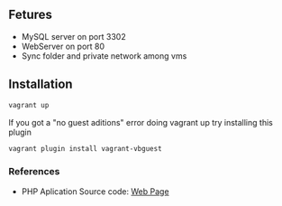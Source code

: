 ## Fetures
- MySQL server on port 3302
- WebServer on port 80
- Sync folder  and private network among vms

## Installation
```bash
vagrant up
```

If you got a "no guest aditions" error doing vagrant up try installing this plugin
```bash
vagrant plugin install vagrant-vbguest
```

### References

- PHP Aplication Source code: [Web Page](https://obedalvarado.pw/blog/crud-datos-empleados-php-mysql-bootstrap/)